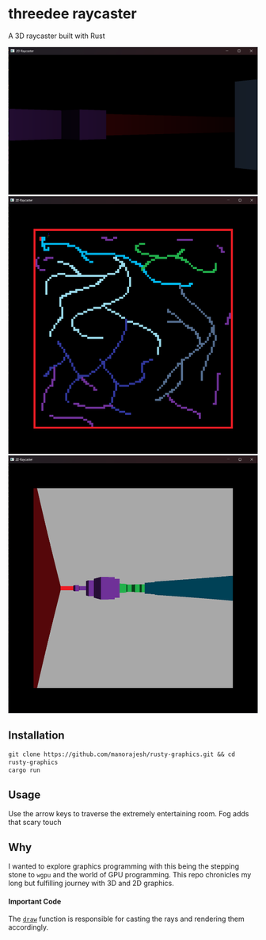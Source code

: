 # threedee raycaster
A 3D raycaster built with Rust

![Demo picture](https://github.com/manorajesh/rusty-graphics/blob/threedee/images/demo1.png)
![Demo picture](https://github.com/manorajesh/rusty-graphics/blob/threedee/images/demo2.png)
![Demo picture](https://github.com/manorajesh/rusty-graphics/blob/threedee/images/demo3.png)

## Installation
```
git clone https://github.com/manorajesh/rusty-graphics.git && cd rusty-graphics
cargo run
```

## Usage
Use the arrow keys to traverse the extremely entertaining room. Fog adds that scary touch

## Why
I wanted to explore graphics programming with this being the stepping stone to `wgpu` and the world of GPU programming. This repo chronicles my long but fulfilling journey with 3D and 2D graphics.

#### Important Code
The [`draw`](https://github.com/manorajesh/rusty-graphics/blob/9a29953aac353d34af41111cc6ac0443a011c3f8/src/raycaster.rs#L151-L241) function is responsible for casting the rays and rendering them accordingly.
